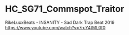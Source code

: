 # HC_SG71_Commspot_Traitor

RikeLuxxBeats - INSANITY - Sad Dark Trap Beat 2019
https://www.youtube.com/watch?v=7ruY4tML0f0


